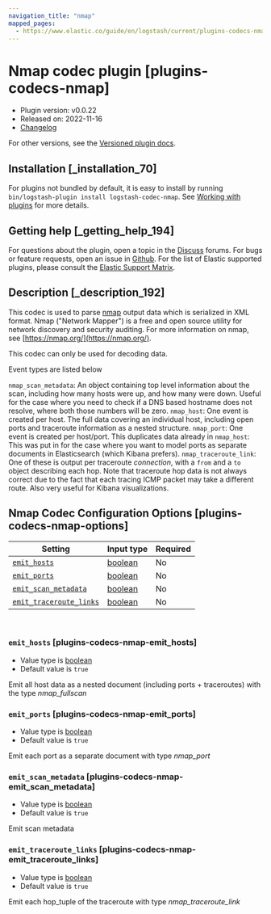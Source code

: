```yaml
---
navigation_title: "nmap"
mapped_pages:
  - https://www.elastic.co/guide/en/logstash/current/plugins-codecs-nmap.html
---
```


# Nmap codec plugin [plugins-codecs-nmap]


* Plugin version: v0.0.22
* Released on: 2022-11-16
* [Changelog](https://github.com/logstash-plugins/logstash-codec-nmap/blob/v0.0.22/CHANGELOG.md)

For other versions, see the [Versioned plugin docs](/vpr/codec-nmap-index.md).

## Installation [_installation_70]

For plugins not bundled by default, it is easy to install by running `bin/logstash-plugin install logstash-codec-nmap`. See [Working with plugins](logstash://reference/working-with-plugins.md) for more details.


## Getting help [_getting_help_194]

For questions about the plugin, open a topic in the [Discuss](http://discuss.elastic.co) forums. For bugs or feature requests, open an issue in [Github](https://github.com/logstash-plugins/logstash-codec-nmap). For the list of Elastic supported plugins, please consult the [Elastic Support Matrix](https://www.elastic.co/support/matrix#logstash_plugins).


## Description [_description_192]

This codec is used to parse [nmap](https://nmap.org/) output data which is serialized in XML format. Nmap ("Network Mapper") is a free and open source utility for network discovery and security auditing. For more information on nmap, see [https://nmap.org/](https://nmap.org/).

This codec can only be used for decoding data.

Event types are listed below

`nmap_scan_metadata`: An object containing top level information about the scan, including how many hosts were up, and how many were down. Useful for the case where you need to check if a DNS based hostname does not resolve, where both those numbers will be zero. `nmap_host`: One event is created per host. The full data covering an individual host, including open ports and traceroute information as a nested structure. `nmap_port`: One event is created per host/port. This duplicates data already in `nmap_host`: This was put in for the case where you want to model ports as separate documents in Elasticsearch (which Kibana prefers). `nmap_traceroute_link`: One of these is output per traceroute *connection*, with a `from` and a `to` object describing each hop. Note that traceroute hop data is not always correct due to the fact that each tracing ICMP packet may take a different route. Also very useful for Kibana visualizations.


## Nmap Codec Configuration Options [plugins-codecs-nmap-options]

| Setting | Input type | Required |
| --- | --- | --- |
| [`emit_hosts`](plugins-codecs-nmap.md#plugins-codecs-nmap-emit_hosts) | [boolean](value-types.md#boolean) | No |
| [`emit_ports`](plugins-codecs-nmap.md#plugins-codecs-nmap-emit_ports) | [boolean](value-types.md#boolean) | No |
| [`emit_scan_metadata`](plugins-codecs-nmap.md#plugins-codecs-nmap-emit_scan_metadata) | [boolean](value-types.md#boolean) | No |
| [`emit_traceroute_links`](plugins-codecs-nmap.md#plugins-codecs-nmap-emit_traceroute_links) | [boolean](value-types.md#boolean) | No |

 

### `emit_hosts` [plugins-codecs-nmap-emit_hosts]

* Value type is [boolean](value-types.md#boolean)
* Default value is `true`

Emit all host data as a nested document (including ports + traceroutes) with the type *nmap_fullscan*


### `emit_ports` [plugins-codecs-nmap-emit_ports]

* Value type is [boolean](value-types.md#boolean)
* Default value is `true`

Emit each port as a separate document with type *nmap_port*


### `emit_scan_metadata` [plugins-codecs-nmap-emit_scan_metadata]

* Value type is [boolean](value-types.md#boolean)
* Default value is `true`

Emit scan metadata


### `emit_traceroute_links` [plugins-codecs-nmap-emit_traceroute_links]

* Value type is [boolean](value-types.md#boolean)
* Default value is `true`

Emit each hop_tuple of the traceroute with type *nmap_traceroute_link*



